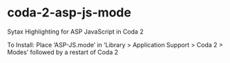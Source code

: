coda-2-asp-js-mode
==================

Sytax Highlighting for ASP JavaScript in Coda 2

To Install: Place ‘ASP-JS.mode’ in ‘Library > Application Support > Coda 2 > Modes’ followed by a restart of Coda 2